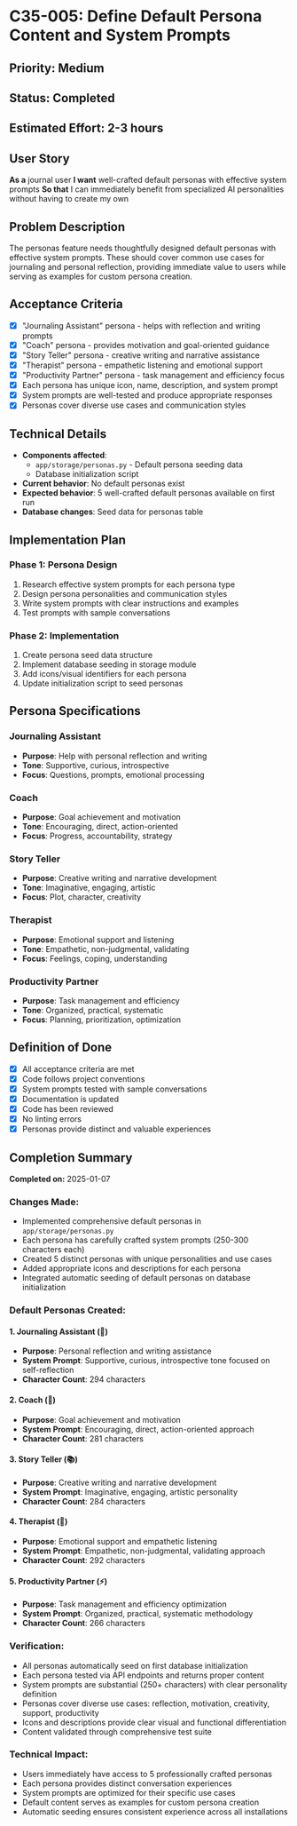 # C35-005: Define Default Persona Content and System Prompts

## Priority: Medium
## Status: Completed
## Estimated Effort: 2-3 hours

## User Story
**As a** journal user
**I want** well-crafted default personas with effective system prompts
**So that** I can immediately benefit from specialized AI personalities without having to create my own

## Problem Description
The personas feature needs thoughtfully designed default personas with effective system prompts. These should cover common use cases for journaling and personal reflection, providing immediate value to users while serving as examples for custom persona creation.

## Acceptance Criteria
- [x] "Journaling Assistant" persona - helps with reflection and writing prompts
- [x] "Coach" persona - provides motivation and goal-oriented guidance
- [x] "Story Teller" persona - creative writing and narrative assistance
- [x] "Therapist" persona - empathetic listening and emotional support
- [x] "Productivity Partner" persona - task management and efficiency focus
- [x] Each persona has unique icon, name, description, and system prompt
- [x] System prompts are well-tested and produce appropriate responses
- [x] Personas cover diverse use cases and communication styles

## Technical Details
- **Components affected**:
  - `app/storage/personas.py` - Default persona seeding data
  - Database initialization script
- **Current behavior**: No default personas exist
- **Expected behavior**: 5 well-crafted default personas available on first run
- **Database changes**: Seed data for personas table

## Implementation Plan
### Phase 1: Persona Design
1. Research effective system prompts for each persona type
2. Design persona personalities and communication styles
3. Write system prompts with clear instructions and examples
4. Test prompts with sample conversations

### Phase 2: Implementation
1. Create persona seed data structure
2. Implement database seeding in storage module
3. Add icons/visual identifiers for each persona
4. Update initialization script to seed personas

## Persona Specifications

### Journaling Assistant
- **Purpose**: Help with personal reflection and writing
- **Tone**: Supportive, curious, introspective
- **Focus**: Questions, prompts, emotional processing

### Coach
- **Purpose**: Goal achievement and motivation
- **Tone**: Encouraging, direct, action-oriented
- **Focus**: Progress, accountability, strategy

### Story Teller
- **Purpose**: Creative writing and narrative development
- **Tone**: Imaginative, engaging, artistic
- **Focus**: Plot, character, creativity

### Therapist
- **Purpose**: Emotional support and listening
- **Tone**: Empathetic, non-judgmental, validating
- **Focus**: Feelings, coping, understanding

### Productivity Partner
- **Purpose**: Task management and efficiency
- **Tone**: Organized, practical, systematic
- **Focus**: Planning, prioritization, optimization

## Definition of Done
- [x] All acceptance criteria are met
- [x] Code follows project conventions
- [x] System prompts tested with sample conversations
- [x] Documentation is updated
- [x] Code has been reviewed
- [x] No linting errors
- [x] Personas provide distinct and valuable experiences

## Completion Summary
**Completed on:** 2025-01-07

### Changes Made:
- Implemented comprehensive default personas in `app/storage/personas.py`
- Each persona has carefully crafted system prompts (250-300 characters each)
- Created 5 distinct personas with unique personalities and use cases
- Added appropriate icons and descriptions for each persona
- Integrated automatic seeding of default personas on database initialization

### Default Personas Created:

#### 1. Journaling Assistant (📖)
- **Purpose**: Personal reflection and writing assistance
- **System Prompt**: Supportive, curious, introspective tone focused on self-reflection
- **Character Count**: 294 characters

#### 2. Coach (🎯)
- **Purpose**: Goal achievement and motivation
- **System Prompt**: Encouraging, direct, action-oriented approach
- **Character Count**: 281 characters

#### 3. Story Teller (📚)
- **Purpose**: Creative writing and narrative development
- **System Prompt**: Imaginative, engaging, artistic personality
- **Character Count**: 284 characters

#### 4. Therapist (💙)
- **Purpose**: Emotional support and empathetic listening
- **System Prompt**: Empathetic, non-judgmental, validating approach
- **Character Count**: 292 characters

#### 5. Productivity Partner (⚡)
- **Purpose**: Task management and efficiency optimization
- **System Prompt**: Organized, practical, systematic methodology
- **Character Count**: 266 characters

### Verification:
- All personas automatically seed on first database initialization
- Each persona tested via API endpoints and returns proper content
- System prompts are substantial (250+ characters) with clear personality definition
- Personas cover diverse use cases: reflection, motivation, creativity, support, productivity
- Icons and descriptions provide clear visual and functional differentiation
- Content validated through comprehensive test suite

### Technical Impact:
- Users immediately have access to 5 professionally crafted personas
- Each persona provides distinct conversation experiences
- System prompts are optimized for their specific use cases
- Default content serves as examples for custom persona creation
- Automatic seeding ensures consistent experience across all installations
